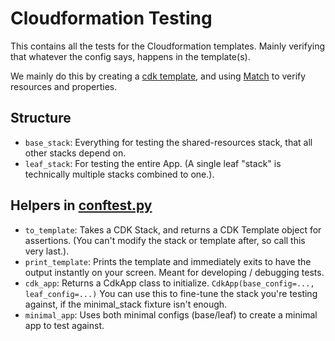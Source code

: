 # Cloudformation Testing

This contains all the tests for the Cloudformation templates. Mainly verifying that whatever the config says, happens in the template(s).

We mainly do this by creating a [cdk template](https://docs.aws.amazon.com/cdk/api/v2/docs/aws-cdk-lib.assertions.Template.html), and using [Match](https://docs.aws.amazon.com/cdk/api/v2/docs/aws-cdk-lib.assertions.Match.html) to verify resources and properties.

## Structure

- `base_stack`: Everything for testing the shared-resources stack, that all other stacks depend on.
- `leaf_stack`: For testing the entire App. (A single leaf "stack" is technically multiple stacks combined to one.).

## Helpers in [conftest.py](./conftest.py)

- `to_template`: Takes a CDK Stack, and returns a CDK Template object for assertions. (You can't modify the stack or template after, so call this very last.).
- `print_template`: Prints the template and immediately exits to have the output instantly on your screen. Meant for developing / debugging tests.
- `cdk_app`: Returns a CdkApp class to initialize. `CdkApp(base_config=..., leaf_config=...)` You can use this to fine-tune the stack you're testing against, if the minimal_stack fixture isn't enough.
- `minimal_app`: Uses both minimal configs (base/leaf) to create a minimal app to test against.
